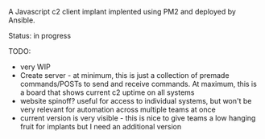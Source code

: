 A Javascript c2 client implant implented using PM2 and deployed by Ansible.

Status: in progress

TODO:
* very WIP
* Create server - at minimum, this is just a collection of premade commands/POSTs to send and receive commands. At maximum, this is a board that shows current c2 uptime on all systems
* website spinoff? useful for access to individual systems, but won't be very relevant for automation across multiple teams at once
* current version is very visible - this is nice to give teams a low hanging fruit for implants but I need an additional version